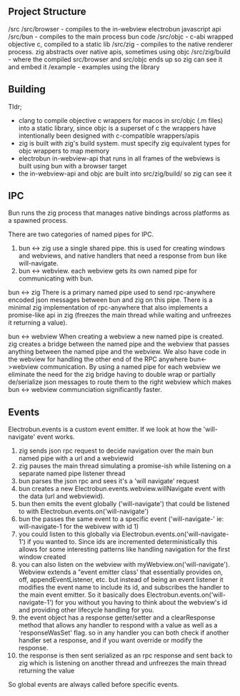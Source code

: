 ## Project Structure

/src
/src/browser - compiles to the in-webview electrobun javascript api
/src/bun - compiles to the main process bun code
/src/objc - c-abi wrapped objective c, compiled to a static lib
/src/zig - compiles to the native renderer process. zig abstracts over native apis, sometimes using objc
/src/zig/build - where the compiled src/browser and src/objc ends up so zig can see it and embed it
/example - examples using the library

## Building

Tldr;

- clang to compile objective c wrappers for macos in src/objc (.m files) into a static library, since objc is a superset of c the wrappers have intentionally been designed with c-compatible wrappers/apis
- zig is built with zig's build system. must specify zig equivalent types for objc wrappers to map memory
- electrobun in-webview-api that runs in all frames of the webviews is built using bun with a browser target
- the in-webview-api and objc are built into src/zig/build/ so zig can see it

## IPC

Bun runs the zig process that manages native bindings across platforms as a spawned process.

There are two categories of named pipes for IPC.

1. bun <-> zig use a single shared pipe. this is used for creating windows and webviews, and native handlers that need a response from bun like will-navigate.
2. bun <-> webview. each webview gets its own named pipe for communicating with bun.

bun <-> zig
There is a primary named pipe used to send rpc-anywhere encoded json messages between bun and zig on this pipe. There is a minimal zig implementation of rpc-anywhere that also implements a promise-like api in zig (freezes the main thread while waiting and unfreezes it returning a value).

bun <-> webview
When creating a webview a new named pipe is created. zig creates a bridge between the named pipe and the webview that passes anything between the named pipe and the webview. We also have code in the webview for handling the other end of the RPC anywhere bun<->webview communication. By using a named pipe for each webview we eliminate the need for the zig bridge having to double wrap or partially de/serialize json messages to route them to the right webview which makes bun <-> webview communciation significantly faster.

## Events

Electrobun.events is a custom event emitter. If we look at how the 'will-navigate' event works.

1. zig sends json rpc request to decide navigation over the main bun named pipe with a url and a webviewid
2. zig pauses the main thread simulating a promise-ish while listening on a separate named pipe listener thread
3. bun parses the json rpc and sees it's a 'will navigate' request
4. bun creates a new Electrobun.events.webview.willNavigate event with the data (url and webviewid).
5. bun then emits the event globally ('will-navigate') that could be listened to with Electrobun.events.on('will-navigate')
6. bun the passes the same event to a specific event ('will-navigate-<webviewId>' ie: will-navigate-1 for the webivew with id 1)
7. you could listen to this globally via Electrobun.events.on('will-navigate-1') if you wanted to. Since ids are incremented deterministically this allows for some interesting patterns like handling navigation for the first window created
8. you can also listen on the webview with myWebview.on('will-navigate'). Webview extends a "event emitter class' that essentially provides on, off, appendEventListener, etc. but instead of being an event listener it modifies the event name to include its id, and subscribes the handler to the main event emitter. So it basically does Electrobun.events.on('will-navigate-1') for you without you having to think about the webview's id and providing other lifecycle handling for you.
9. the event object has a response getter/setter and a clearResponse method that allows any handler to respond with a value as well as a 'responseWasSet' flag. so in any handler you can both check if another handler set a response, and if you want override or modify the response.
10. the response is then sent serialized as an rpc response and sent back to zig which is listening on another thread and unfreezes the main thread returning the value

So global events are always called before specific events.
